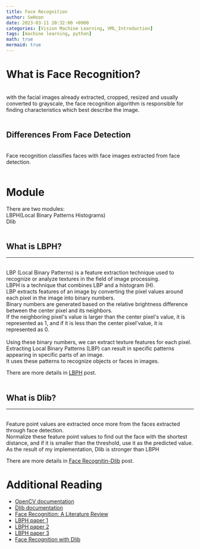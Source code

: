 ```yaml
---
title: Face Recognition
author: SeHoon
date: 2023-03-11 20:32:00 +0900
categories: [Vision Machine Learning, VML_Introduction]
tags: [machine learning, python]
math: true
mermaid: true
---
```

# What is Face Recognition?
<br>
 with the facial images already extracted, cropped, resized and usually converted to grayscale, the face recognition algorithm is responsible for finding characteristics which best describe the image.<br><br>
 
 ## Differences From Face Detection
 <br>
 Face recognition classifies faces with face images extracted from face detection.
<br><br>

# Module
There are two modules:<br>
LBPH(Local Binary Patterns Histograms)<br>
Dlib<br>
<br>

## What is LBPH?
---
<br>
LBP (Local Binary Patterns) is a feature extraction technique used to recognize or analyze textures in the field of image processing. <br>
LBPH is a technique that combines LBP and a histogram (H).<br>
LBP extracts features of an image by converting the pixel values around each pixel in the image into binary numbers.<br>
Binary numbers are generated based on the relative brightness difference between the center pixel and its neighbors.<br>
If the neighboring pixel's value is larger than the center pixel's value, it is represented as 1, and if it is less than the center pixel'value, it is represented as 0.
<br>
<br>
Using these binary numbers, we can extract texture features for each pixel.<br>
Extracting Local Binary Patterns (LBP) can result in specific patterns appearing in specific parts of an image. <br>
It uses these patterns to recognize objects or faces in images.<br>

There are more details in [LBPH](https://csh970605.github.io/posts/LBPH) post.
<br><br>

## What is Dlib?
---
<br>
Feature point values are extracted once more from the faces extracted through face detection.<br>
Normalize these feature point values to find out the face with the shortest distance, and if it is smaller than the threshold, use it as the predicted value.<br>
As the result of my implementation, Dlib is stronger than LBPH<br>

There are more details in [Face Recognitin-Dlib](https://csh970605.github.io/posts/FR_Dlib) post.
<br>


# Additional Reading<br>
+ [OpenCV documentation](https://docs.opencv.org/4.x/)
+ [Dlib documentation](http://dlib.net/python/index.html)
+ [Face Recognition: A Literature Review](https://www.researchgate.net/publication/233864740_Face_Recognition_A_Literature_Review)
+ [LBPH paper 1](https://www.researchgate.net/publication/327980768_LBPH_Based_Improved_Face_Recognition_At_Low_Resolution)
+ [LBPH paper 2](https://ieeexplore.ieee.org/document/8396183)
+ [LBPH paper 3](https://www.researchgate.net/publication/333511197_LBPH-based_Enhanced_Real-Time_Face_Recognition)
+ [Face Recognition with Dlib](https://pyimagesearch.com/2018/06/18/face-recognition-with-opencv-python-and-deep-learning/)